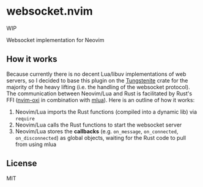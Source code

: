 # websocket.nvim

WIP

Websocket implementation for Neovim

## How it works

Because currently there is no decent Lua/libuv implementations of web servers, so I decided to base this plugin on the [Tungstenite](https://github.com/snapview/tungstenite-rs) crate for the majority of the heavy lifting (i.e. the handling of the websocket protocol). The communication between Neovim/Lua and Rust is facilitated by Rust's FFI ([nvim-oxi](https://github.com/noib3/nvim-oxi) in combination with [mlua](https://github.com/mlua-rs/mlua)). Here is an outline of how it works:

1. Neovim/Lua imports the Rust functions (compiled into a dynamic lib) via `require`
2. Neovim/Lua calls the Rust functions to start the websocket server
3. Neovim/Lua stores the **callbacks** (e.g. `on_message`, `on_connected`, `on_disconnected`) as global objects, waiting for the Rust code to pull from using mlua

## License

MIT